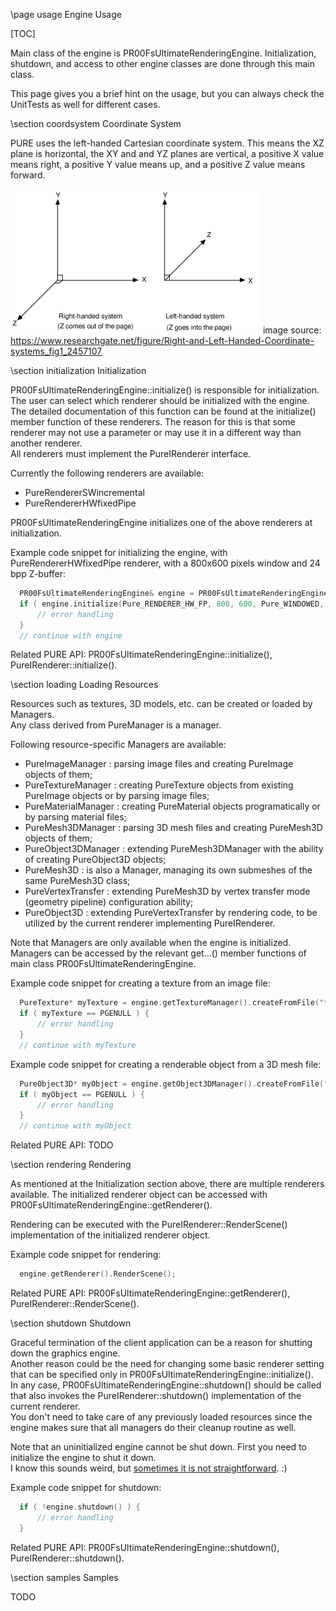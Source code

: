 \page usage Engine Usage

[TOC]

Main class of the engine is PR00FsUltimateRenderingEngine. Initialization, shutdown, and access to other engine classes are done through this main class.

This page gives you a brief hint on the usage, but you can always check the UnitTests as well for different cases.  

\section coordsystem Coordinate System

PURE uses the left-handed Cartesian coordinate system. This means the XZ plane is horizontal, the XY and and YZ planes are vertical, a positive X value means right, a positive Y value means up, and a positive Z value means forward.

![](img_common/Right-and-Left-Handed-Coordinate-systems.png)
image source: https://www.researchgate.net/figure/Right-and-Left-Handed-Coordinate-systems_fig1_2457107

\section initialization Initialization

PR00FsUltimateRenderingEngine::initialize() is responsible for initialization.  
The user can select which renderer should be initialized with the engine.  
The detailed documentation of this function can be found at the initialize() member function of these renderers. The reason for this is that some renderer may not use a parameter or may use it in a different way than another renderer.  
All renderers must implement the PureIRenderer interface.

Currently the following renderers are available:  
 - PureRendererSWincremental
 - PureRendererHWfixedPipe

PR00FsUltimateRenderingEngine initializes one of the above renderers at initialization.  

Example code snippet for initializing the engine, with PureRendererHWfixedPipe renderer, with a 800x600 pixels window and 24 bpp Z-buffer:

```.cpp
  PR00FsUltimateRenderingEngine& engine = PR00FsUltimateRenderingEngine::createAndGet();
  if ( engine.initialize(Pure_RENDERER_HW_FP, 800, 600, Pure_WINDOWED, 0, 32, 24, 0, 0) != 0 ) {
      // error handling
  }
  // continue with engine
```

Related PURE API: PR00FsUltimateRenderingEngine::initialize(), PureIRenderer::initialize().  

\section loading Loading Resources

Resources such as textures, 3D models, etc. can be created or loaded by Managers.  
Any class derived from PureManager is a manager.

Following resource-specific Managers are available:  
 - PureImageManager : parsing image files and creating PureImage objects of them;
 - PureTextureManager : creating PureTexture objects from existing PureImage objects or by parsing image files;
 - PureMaterialManager : creating PureMaterial objects programatically or by parsing material files;
 - PureMesh3DManager : parsing 3D mesh files and creating PureMesh3D objects of them;
 - PureObject3DManager : extending PureMesh3DManager with the ability of creating PureObject3D objects;
 - PureMesh3D : is also a Manager, managing its own submeshes of the same PureMesh3D class;
 - PureVertexTransfer : extending PureMesh3D by vertex transfer mode (geometry pipeline) configuration ability;
 - PureObject3D : extending PureVertexTransfer by rendering code, to be utilized by the current renderer implementing PureIRenderer.

Note that Managers are only available when the engine is initialized.  
Managers can be accessed by the relevant get...() member functions of main class PR00FsUltimateRenderingEngine.

Example code snippet for creating a texture from an image file:

```.cpp
  PureTexture* myTexture = engine.getTextureManager().createFromFile("texture.bmp");
  if ( myTexture == PGENULL ) {
      // error handling
  }
  // continue with myTexture
```

Example code snippet for creating a renderable object from a 3D mesh file:

```.cpp
  PureObject3D* myObject = engine.getObject3DManager().createFromFile("mesh.obj");
  if ( myObject == PGENULL ) {
      // error handling
  }
  // continue with myObject
```

Related PURE API: TODO  

\section rendering Rendering

As mentioned at the Initialization section above, there are multiple renderers available. 
The initialized renderer object can be accessed with PR00FsUltimateRenderingEngine::getRenderer().

Rendering can be executed with the PureIRenderer::RenderScene() implementation of the initialized renderer object.

Example code snippet for rendering:

```.cpp
  engine.getRenderer().RenderScene(); 
```

Related PURE API: PR00FsUltimateRenderingEngine::getRenderer(), PureIRenderer::RenderScene().  

\section shutdown Shutdown

Graceful termination of the client application can be a reason for shutting down the graphics engine.  
Another reason could be the need for changing some basic renderer setting that can be specified only in PR00FsUltimateRenderingEngine::initialize().  
In any case, PR00FsUltimateRenderingEngine::shutdown() should be called that also invokes the PureIRenderer::shutdown() implementation of the current renderer.  
You don't need to take care of any previously loaded resources since the engine makes sure that all managers do their cleanup routine as well.

Note that an uninitialized engine cannot be shut down. First you need to initialize the engine to shut it down.  
I know this sounds weird, but [sometimes it is not straightforward](https://i.imgur.com/CWfyFbB.jpg). :)

Example code snippet for shutdown:

```.cpp
  if ( !engine.shutdown() ) {
      // error handling
  } 
```

Related PURE API: PR00FsUltimateRenderingEngine::shutdown(), PureIRenderer::shutdown().


\section samples Samples

TODO